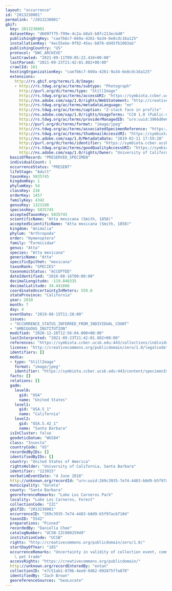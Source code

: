 ```yaml
---
layout: "occurrence"
id: "2013230001"
permalink: "/2013230001"
gbif:
  key: 2013230001
  datasetKey: "d6097f75-f99e-4c2a-b8a5-b0fc213ecbd0"
  publishingOrgKey: "cae7b6c7-669a-4261-9a34-6e8cdc16a125"
  installationKey: "4ec55ebe-9f92-45ec-b076-dd45f61003ab"
  publishingCountry: "US"
  protocol: "DWC_ARCHIVE"
  lastCrawled: "2021-09-11T09:05:22.434+00:00"
  lastParsed: "2021-09-23T21:42:01.882+00:00"
  crawlId: 161
  hostingOrganizationKey: "cae7b6c7-669a-4261-9a34-6e8cdc16a125"
  extensions:
    http://rs.gbif.org/terms/1.0/Image:
    - http://rs.tdwg.org/ac/terms/subtype: "Photograph"
      http://purl.org/dc/terms/type: "StillImage"
      http://rs.tdwg.org/ac/terms/accessURI: "https://symbiota.ccber.ucsb.edu:443/content/specimenImages/UCSB_IZC/UCSB-IZC00025/2018-12-26_14-47-10_C_1549936768_lg.jpg"
      http://ns.adobe.com/xap/1.0/rights/WebStatement: "http://creativecommons.org/publicdomain/zero/1.0/"
      http://rs.tdwg.org/ac/terms/metadataLanguage: "en"
      http://rs.tdwg.org/ac/terms/caption: "Z-stack face in profile"
      http://ns.adobe.com/xap/1.0/rights/UsageTerms: "CC0 1.0 (Public-domain)"
      http://rs.tdwg.org/ac/terms/providerManagedID: "urn:uuid:3966d0e6-23e5-441c-9d6e-60e44abadcea"
      http://purl.org/dc/terms/format: "image/jpeg"
      http://rs.tdwg.org/ac/terms/associatedSpecimenReference: "https://symbiota.ccber.ucsb.edu:443/collections/individual/index.php?occid=123015"
      http://rs.tdwg.org/ac/terms/thumbnailAccessURI: "https://symbiota.ccber.ucsb.edu:443/content/specimenImages/UCSB_IZC/UCSB-IZC00025/2018-12-26_14-47-10_C_1549936768_tn.jpg"
      http://ns.adobe.com/xap/1.0/MetadataDate: "2019-02-11 17:59:28"
      http://purl.org/dc/terms/identifier: "https://symbiota.ccber.ucsb.edu:443/content/specimenImages/UCSB_IZC/UCSB-IZC00025/2018-12-26_14-47-10_C_1549936768_lg.jpg"
      http://rs.tdwg.org/ac/terms/goodQualityAccessURI: "https://symbiota.ccber.ucsb.edu:443/content/specimenImages/UCSB_IZC/UCSB-IZC00025/2018-12-26_14-47-10_C_1549936768.jpg"
      http://ns.adobe.com/xap/1.0/rights/Owner: "University of California, Santa Barbara"
  basisOfRecord: "PRESERVED_SPECIMEN"
  individualCount: 1
  occurrenceStatus: "PRESENT"
  lifeStage: "Adult"
  taxonKey: 5035745
  kingdomKey: 1
  phylumKey: 54
  classKey: 216
  orderKey: 1457
  familyKey: 4342
  genusKey: 1323108
  speciesKey: 5035745
  acceptedTaxonKey: 5035745
  scientificName: "Atta mexicana (Smith, 1858)"
  acceptedScientificName: "Atta mexicana (Smith, 1858)"
  kingdom: "Animalia"
  phylum: "Arthropoda"
  order: "Hymenoptera"
  family: "Formicidae"
  genus: "Atta"
  species: "Atta mexicana"
  genericName: "Atta"
  specificEpithet: "mexicana"
  taxonRank: "SPECIES"
  taxonomicStatus: "ACCEPTED"
  dateIdentified: "2018-08-16T00:00:00"
  decimalLongitude: -119.848335
  decimalLatitude: 34.441666
  coordinateUncertaintyInMeters: 559.0
  stateProvince: "California"
  year: 2018
  month: 7
  day: 4
  eventDate: "2019-08-15T11:28:00"
  issues:
  - "OCCURRENCE_STATUS_INFERRED_FROM_INDIVIDUAL_COUNT"
  - "AMBIGUOUS_INSTITUTION"
  modified: "2020-12-28T12:56:04.000+00:00"
  lastInterpreted: "2021-09-23T21:42:01.882+00:00"
  references: "https://symbiota.ccber.ucsb.edu:443/collections/individual/index.php?occid=123015"
  license: "http://creativecommons.org/publicdomain/zero/1.0/legalcode"
  identifiers: []
  media:
  - type: "StillImage"
    format: "image/jpeg"
    identifier: "https://symbiota.ccber.ucsb.edu:443/content/specimenImages/UCSB_IZC/UCSB-IZC00025/2018-12-26_14-47-10_C_1549936768_lg.jpg"
  facts: []
  relations: []
  gadm:
    level0:
      gid: "USA"
      name: "United States"
    level1:
      gid: "USA.5_1"
      name: "California"
    level2:
      gid: "USA.5.42_1"
      name: "Santa Barbara"
  isInCluster: false
  geodeticDatum: "WGS84"
  class: "Insecta"
  countryCode: "US"
  recordedByIDs: []
  identifiedByIDs: []
  country: "United States of America"
  rightsHolder: "University of California, Santa Barbara"
  identifier: "123015"
  verbatimEventDate: "4 June 2018"
  http://unknown.org/recordId: "urn:uuid:269c3935-7e74-4483-b8d9-b5f97acb710d"
  municipality: "Goleta"
  county: "Santa Barbara"
  georeferenceRemarks: "Lake Los Carneros Park"
  locality: "Lake Los Carneros, Forest"
  collectionCode: "IZC"
  gbifID: "2013230001"
  occurrenceID: "269c3935-7e74-4483-b8d9-b5f97acb710d"
  taxonID: "5542"
  preparations: "Pinned"
  recordedBy: "Daniella Chee"
  catalogNumber: "UCSB-IZC00025949"
  institutionCode: "UCSB"
  rights: "http://creativecommons.org/publicdomain/zero/1.0/"
  startDayOfYear: "185"
  occurrenceRemarks: "Uncertainty in validity of collection event, common in hobbyist\
    \ pet trade"
  accessRights: "https://creativecommons.org/publicdomain/"
  http://unknown.org/recordEnteredBy: "entan"
  collectionID: "e7c51ab1-870b-4ee8-9d62-092875ffa870"
  identifiedBy: "Zach Brown"
  georeferenceSources: "GeoLocate"
---
```

